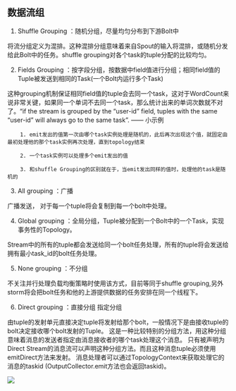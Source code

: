 ## 数据流组

1. Shuffle Grouping ：随机分组，尽量均匀分布到下游Bolt中

将流分组定义为混排。这种混排分组意味着来自Spout的输入将混排，或随机分发给此Bolt中的任务。shuffle grouping对各个task的tuple分配的比较均匀。

2. Fields Grouping ：按字段分组，按数据中field值进行分组；相同field值的Tuple被发送到相同的Task(一个Bolt内运行多个Task)

这种grouping机制保证相同field值的tuple会去同一个task，这对于WordCount来说非常关键，如果同一个单词不去同一个task，那么统计出来的单词次数就不对了。“if the stream is grouped by the “user-id” field, tuples with the same “user-id” will always go to the same task”. —— 小示例


		1. emit发出的值第一次由哪个task实例处理是随机的，此后再次出现这个值，就固定由最初处理他的那个task实例再次处理，直到topology结束

		2. 一个task实例可以处理多个emit发出的值

		3. 和shuffle Grouping的区别就在于，当emit发出同样的值时，处理他的task是随机的

	
3. All grouping ：广播

广播发送， 对于每一个tuple将会复制到每一个bolt中处理。

4. Global grouping ：全局分组，Tuple被分配到一个Bolt中的一个Task，实现事务性的Topology。

Stream中的所有的tuple都会发送给同一个bolt任务处理，所有的tuple将会发送给拥有最小task_id的bolt任务处理。

5. None grouping ：不分组

不关注并行处理负载均衡策略时使用该方式，目前等同于shuffle grouping,另外storm将会把bolt任务和他的上游提供数据的任务安排在同一个线程下。

6. Direct grouping ：直接分组 指定分组

由tuple的发射单元直接决定tuple将发射给那个bolt，一般情况下是由接收tuple的bolt决定接收哪个bolt发射的Tuple。
这是一种比较特别的分组方法，用这种分组意味着消息的发送者指定由消息接收者的哪个task处理这个消息。 
只有被声明为Direct Stream的消息流可以声明这种分组方法。而且这种消息tuple必须使用emitDirect方法来发射。
消息处理者可以通过TopologyContext来获取处理它的消息的taskid (OutputCollector.emit方法也会返回taskid)。

![](pic/2018-3-2.1.jpeg)